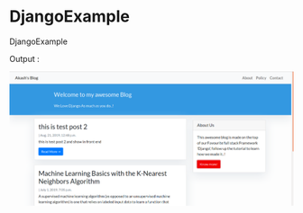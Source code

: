 # DjangoExample
DjangoExample


Output :

<img src='https://github.com/akashsenta13/DjangoExample/blob/master/Screenshot from 2019-10-09 14-30-18.png'/>
